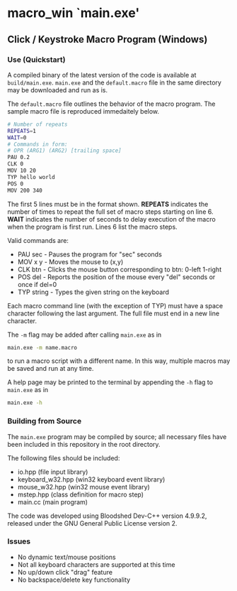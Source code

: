 macro_win  `main.exe'
=====================
## Click / Keystroke Macro Program (Windows)


### Use (Quickstart)
A compiled binary of the latest version of the code is available at
`build/main.exe`. `main.exe` and the `default.macro` file in the same
directory may be downloaded and run as is.

The `default.macro` file outlines the behavior of the macro program. The sample macro file is reproduced immedaitely below.
```bash
# Number of repeats
REPEATS=1
WAIT=0
# Commands in form:
# OPR (ARG1) (ARG2) [trailing space]
PAU 0.2 
CLK 0 
MOV 10 20 
TYP hello world 
POS 0 
MOV 200 340 

```
The first 5 lines must be in the format shown. __REPEATS__ indicates the number of times to repeat the full set of macro steps starting on line 6. __WAIT__ indicates the number of seconds to delay execution of the macro when the program is first run. Lines 6 list the macro steps.

Valid commands are:
* PAU sec - Pauses the program for "sec" seconds
* MOV x y - Moves the mouse to (x,y)
* CLK btn - Clicks the mouse button corresponding to btn: 0-left 1-right
* POS del - Reports the position of the mouse every "del" seconds or once if del=0
* TYP string - Types the given string on the keyboard

Each macro command line (with the exception of TYP) must have a space character following the last argument. The full file must end in a new line character.

The `-m` flag may be added after calling `main.exe` as in
```bash
main.exe -m name.macro
```
to run a macro script with a different name. In this way, multiple macros may be saved and run at any time.

A help page may be printed to the terminal by appending the `-h` flag to `main.exe` as in
```bash
main.exe -h
```

### Building from Source
The `main.exe` program may be compiled by source; all necessary files have been included in this repository in the root directory.

The following files should be included:
* io.hpp (file input library)
* keyboard_w32.hpp (win32 keyboard event library)
* mouse_w32.hpp (win32 mouse event library)
* mstep.hpp (class definition for macro step)
* main.cc (main program)

The code was developed using Bloodshed Dev-C++ version 4.9.9.2, released under the GNU General Public License version 2.


### Issues
* No dynamic text/mouse positions
* Not all keyboard characters are supported at this time
* No up/down click "drag" feature
* No backspace/delete key functionality
